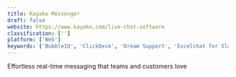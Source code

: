 ```yaml
---
title: Kayako Messenger
draft: false 
website: https://www.kayako.com/live-chat-software
classification: ['']
platform: ['Web']
keywords: ['BubbleIQ', 'ClickDesk', 'Dream Support', 'Excelchat for Slack', 'Gmelius', 'HiOperator', 'Intercom', 'IntercomExport', 'Kayako', 'LiveChat', 'LivePerson', 'Olark', 'Portal.chat', 'Premium.Chat', 'Pure Chat', 'Ringr', 'Service', 'Smartsupp', 'SnapEngage', 'Wise', 'Zendesk Inbox for iOS', 'Zoho Desk']
---
```

Effortless real-time messaging that teams and customers love